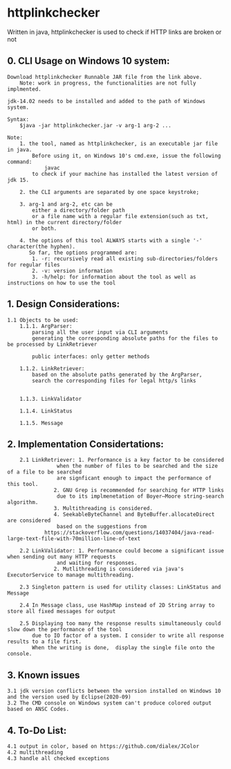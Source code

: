 # httplinkchecker
Written in java, httplinkchecker is used to check if HTTP links are broken or not

##  0. CLI Usage on Windows 10 system:
	Download httplinkchecker Runnable JAR file from the link above.
		Note: work in progress, the functionalities are not fully implmented.
		
	jdk-14.02 needs to be installed and added to the path of Windows system.

	Syntax: 
		$java -jar httplinkchecker.jar -v arg-1 arg-2 ...

	Note: 
		1. the tool, named as httplinkchecker, is an executable jar file in java.
			Before using it, on Windows 10's cmd.exe, issue the following command:
				javac
			to check if your machine has installed the latest version of jdk 15.
			
		2. the CLI arguments are separated by one space keystroke;
		
	  	3. arg-1 and arg-2, etc can be 
			either a directory/folder path 
			or a file name with a regular file extension(such as txt, html) in the current directory/folder
			or both.
			
		4. the options of this tool ALWAYS starts with a single '-' character(the hyphen).
		   So far, the options programmed are: 
			1. -r: recursively read all existing sub-directories/folders for regular files
			2. -v: version information
			3. -h/help: for information about the tool as well as instructions on how to use the tool

##  1. Design Considerations:
	1.1 Objects to be used:
		1.1.1. ArgParser: 
			parsing all the user input via CLI arguments
			generating the corresponding absolute paths for the files to be processed by LinkRetriever

			public interfaces: only getter methods
			
		1.1.2. LinkRetriever:
			based on the absolute paths generated by the ArgParser, 
			search the corresponding files for legal http/s links

			  
		1.1.3. LinkValidator

		1.1.4. LinkStatus

		1.1.5. Message

##  2. Implementation Considertations:
		2.1 LinkRetriever: 1. Performance is a key factor to be considered 
					when the number of files to be searched and the size of a file to be searched 
					are signficant enough to impact the performance of this tool. 
				   2. GNU Grep is recommended for searching for HTTP links
				   	due to its implmenetation of Boyer–Moore string-search algorithm.
				   3. Multithreading is considered. 
				   4. SeekableByteChannel and ByteBuffer.allocateDirect are considered 
				   	based on the suggestions from
				https://stackoverflow.com/questions/14037404/java-read-large-text-file-with-70million-line-of-text 

		2.2 LinkValidator: 1. Performance could become a significant issue when sending out many HTTP requests 
					and waiting for responses.
				   2. Mutlithreading is considered via java's ExecutorService to manage multithreading.
		 
		2.3 Singleton pattern is used for utility classes: LinkStatus and Message
		
		2.4 In Message class, use HashMap instead of 2D String array to store all fixed messages for output
		
		2.5 Displaying too many the response results simultaneously could slow down the performance of the tool 
			due to IO factor of a system. I consider to write all response results to a file first.  
			When the writing is done,  display the single file onto the console. 

##   3. Known issues
	3.1 jdk version conflicts between the version installed on Windows 10 and the version used by Eclipse(2020-09)  
	3.2 The CMD console on Windows system can't produce colored output based on ANSC Codes.
	
## 4. To-Do List:
	4.1 output in color, based on https://github.com/dialex/JColor
	4.2 multithreading
	4.3 handle all checked exceptions
	
